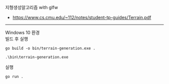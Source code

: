 지형생성알고리즘 with glfw
- https://www.cs.cmu.edu/~112/notes/student-tp-guides/Terrain.pdf
---
Windows 10 환경\
빌드 후 실행
```
go build -o bin/terrain-generation.exe .
```
```
.\bin\terrain-generation.exe
```
실행
```
go run .
```